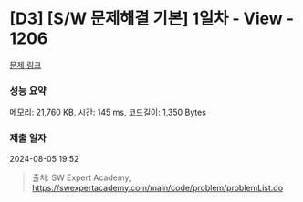 # [D3] [S/W 문제해결 기본] 1일차 - View - 1206 

[문제 링크](https://swexpertacademy.com/main/code/problem/problemDetail.do?contestProbId=AV134DPqAA8CFAYh) 

### 성능 요약

메모리: 21,760 KB, 시간: 145 ms, 코드길이: 1,350 Bytes

### 제출 일자

2024-08-05 19:52



> 출처: SW Expert Academy, https://swexpertacademy.com/main/code/problem/problemList.do